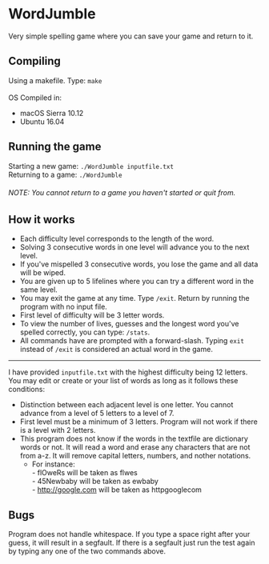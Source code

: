 # WordJumble
Very simple spelling game where you can save your game and return to it.

## Compiling
Using a makefile. Type: `make` <br><br>
OS Compiled in:
- macOS Sierra 10.12
- Ubuntu 16.04

## Running the game
Starting a new game: `./WordJumble inputfile.txt` <br>
Returning to a game: `./WordJumble` <br>
   ###### NOTE: You cannot return to a game you haven't started or quit from.
   
## How it works
- Each difficulty level corresponds to the length of the word. <br>
- Solving 3 consecutive words in one level will advance you to the next level. <br>
- If you've mispelled 3 consecutive words, you lose the game and all data will be wiped. <br>
- You are given up to 5 lifelines where you can try a different word in the same level. <br>
- You may exit the game at any time. Type `/exit`. Return by running the program with no input file. <br>
- First level of difficulty will be 3 letter words. <br>
- To view the number of lives, guesses and the longest word you've spelled correctly, you can type: `/stats`. <br>
- All commands have are prompted with a forward-slash. Typing `exit` instead of `/exit` is considered an actual word in the game.

****

I have provided `inputfile.txt` with the highest difficulty being 12 letters. You may edit or create or your list of words as long as it follows these conditions:
- Distinction between each adjacent level is one letter. You cannot advance from a level of 5 letters to a level of 7.<br>
- First level must be a minimum of 3 letters. Program will not work if there is a level with 2 letters.<br>
- This program does not know if the words in the textfile are dictionary words or not. It will read a word and erase any characters that are not from a-z. It will remove capital letters, numbers, and nother notations. <br>
    - For instance: <br>
		    - flOweRs will be taken as flwes <br>
		    - 45Newbaby will be taken as ewbaby <br>
		    - http://google.com will be taken as httpgooglecom <br>
        
## Bugs
Program does not handle whitespace. If you type a space right after your guess, it will result in a segfault. If there is a segfault just run the test again by typing any one of the two commands above.
